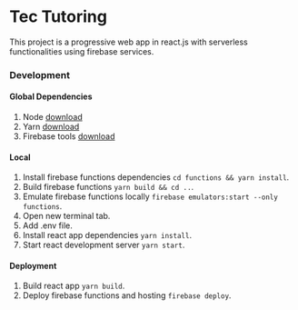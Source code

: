 # Tec Tutoring

This project is a progressive web app in react.js with serverless functionalities using firebase services.

### Development

#### Global Dependencies

1. Node [download](https://nodejs.org/en/download/)
2. Yarn [download](https://classic.yarnpkg.com/en/docs/install)
3. Firebase tools [download](https://firebase.google.com/docs/cli)

#### Local

1. Install firebase functions dependencies `cd functions && yarn install`.
2. Build firebase functions `yarn build && cd ..`.
3. Emulate firebase functions locally `firebase emulators:start --only functions`.
4. Open new terminal tab.
5. Add .env file.
6. Install react app dependencies `yarn install`.
7. Start react development server `yarn start`.

#### Deployment

1. Build react app `yarn build`.
2. Deploy firebase functions and hosting `firebase deploy`.

